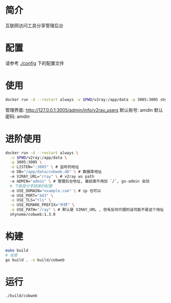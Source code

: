 # 简介

互联网访问工具分享管理后台

# 配置

请参考 [./config](./config) 下的配置文件

# 使用

```sh
docker run -d --restart always -v $PWD/v2ray:/app/data -p 3005:3005 shynome/cobweb:1.3.0
```

管理界面: http://127.0.0.1:3005/admin/info/v2ray_users
默认账号: amdin
默认密码: amdin

# 进阶使用

```sh
docker run -d --restart always \
  -v $PWD/v2ray:/app/data \
  -p 3005:3005 \
  -e LISTEN=":3005" \ # 监听的地址
  -e DB="/app/data/cobweb.db" \ # 数据库地址
  -e V2RAY_URL="/ray" \ # v2ray ws path
  -e ADMIN="admin" \ # 管理后台地址, 最前面不用加 `/`, go-admin 会加
  # 下面是分享链接的配置
  -e USE_DOMAIN="example.com" \ # ip 也可以
  -e USE_PORT="443" \
  -e USE_TLS="tls" \
  -e USE_REMARK_PREFIX="中转" \
  -e USE_PATH="/ray" \ # 默认是 V2RAY_URL , 但有反向代理的话可能不是这个地址
  shynome/cobweb:1.3.0
```

# 构建

```sh
make build
# 或者
go build . -o build/cobweb
```

# 运行

```sh
./build/cobweb
```
